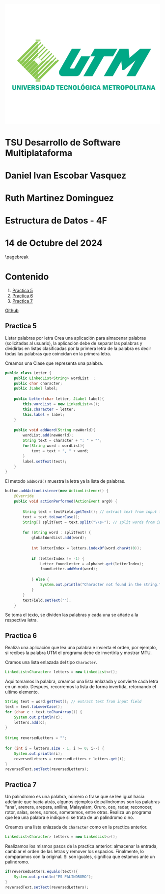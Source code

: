![](utm.png "Title")

# TSU Desarrollo de Software Multiplataforma
# Daniel Ivan Escobar Vasquez
# Ruth Martinez Dominguez
# Estructura de Datos - 4F
# 14 de Octubre del 2024

\pagebreak

# Contenido

1. [Practica 5](#practica-5)
1. [Practica 6](#practica-6)
1. [Practica 7](#practica-7)

[Github](https://github.com/MindSetFPS/estructuraDeDatosParcial2)

## Practica 5

Listar  palabras  por  letra  Crea  una  aplicación  para  almacenar  palabras  (solicitadas  al usuario),  la  aplicación  debe  de  separar  las  palabras  y  dividirlas  en  listas  clasificadas  por  la  primera letra  de  la  palabra  es  decir  todas  las  palabras  que  coincidan  en  la  primera  letra.

Creamos una Clase que representa una palabra.

```java
public class Letter {
    public LinkedList<String> wordList  ;   
    public char character;
    public JLabel label;
    
    public Letter(char letter, JLabel label){
        this.wordList = new LinkedList<>();       
        this.character = letter;
        this.label = label;
    }

    public void addWord(String newWorld){
        wordList.add(newWorld);
        String text = character + ": " + "";
        for(String word : wordList){
            text = text + ", " + word;
        }
        label.setText(text);
    }
}

```
El metodo `addWord()` muestra la letra ya la lista de palabras. 

```java
button.addActionListener(new ActionListener() {
    @Override
    public void actionPerformed(ActionEvent arg0) {

        String text = textField.getText(); // extract text from input field
        text = text.toLowerCase();
        String[] splitText = text.split("\\s+"); // split words from input field
                                                 
        for (String word : splitText) {
            globalWordList.add(word);
            
            int letterIndex = letters.indexOf(word.charAt(0));

            if (letterIndex != -1) {
                Letter foundLetter = alphabet.get(letterIndex);
                foundLetter.addWord(word);

            } else {
                System.out.println("Character not found in the string.");
            }
        }
        textField.setText("");
    }
```

Se toma el texto, se dividen las palabras y cada una se añade a la respectiva letra.

## Practica 6

Realiza  una aplicación  que  lea  una palabra e  invierta  el orden, por  ejemplo,  si  recibes la palabra UTM el programa debe de invertirla y mostrar MTU.

Cramos una lista enlazada del tipo `Character`.

```java
LinkedList<Character> letters = new LinkedList<>();
```

Aqui tomamos la palabra, creamos una lista enlazada y convierte cada letra en un nodo.
Despues, recorremos la lista de forma invertida, retornando el ultimo elemento. 

```java
String text = word.getText(); // extract text from input field
text = text.toLowerCase();
for (char c : text.toCharArray()) {
    System.out.println(c);
    letters.add(c);
}

String reversedLetters = "";

for (int i = letters.size - 1; i >= 0; i--) {
    System.out.println(i);
    reversedLetters = reversedLetters + letters.get(i);
}
reversedText.setText(reversedLetters);
```

## Practica 7

Un palíndromo  es una palabra, número o frase que se lee igual hacia adelante que hacia atrás, algunos ejemplos de palíndromos son las palabras  “ana”, arenera, arepera, anilina, Malayalam, Oruro, oso, radar, reconocer, rotor, salas, seres, somos, sometemos, entre otras. Realiza un programa que lea una palabra e indique si se trata de un palíndromo o no. 

Creamos una lista enlazada de `Character` como en la practica anterior.
```java
LinkedList<Character> letters = new LinkedList<>();
```

Realizamos los mismos pasos de la practica anterior: almacenar la entrada, cambiar el orden de las letras y remover los espacios. Finalmente, lo comparamos con la original. Si son iguales, significa que estamos ante un palindromo.
```java
if(reversedLetters.equals(text)){
    System.out.println("ES PALINDROMO");
}
reversedText.setText(reversedLetters);
```